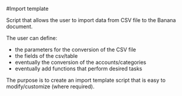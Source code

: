 #Import template

Script that allows the user to import data from CSV file to the Banana document.

The user can define:
* the parameters for the conversion of the CSV file
* the fields of the csv/table
* eventually the conversion of the accounts/categories
* eventually add functions that perform desired tasks

The purpose is to create an import template script that is easy to modify/customize (where required).
